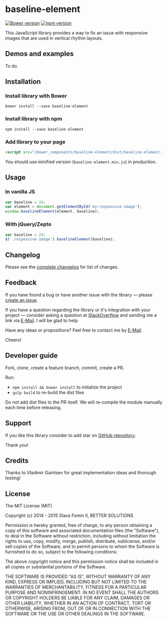 # baseline-element

[![Bower version](https://badge.fury.io/bo/baseline-element.svg)](http://badge.fury.io/bo/baseline-element)
[![npm version](https://badge.fury.io/js/baseline-element.svg)](http://badge.fury.io/js/baseline-element)


This JavaScript library provides a way to fix an issue with responsive images that are used in vertical rhythm layouts.


## Demos and examples

To do.


## Installation

### Install library with Bower

`bower install --save baseline-element`


### Install library with npm

`npm install --save baseline-element`


### Add library to your page

``` html
<script src="/bower_components/baseline-element/dist/baseline-element.js"></script>
```

You should use minified version (`baseline-element.min.js`) in production.


## Usage

### In vanilla JS

``` javascript
var baseline = 24;
var element = document.getElementById('my-responsive-image');
window.baselineElement(element, baseline);
```


### With jQuery/Zepto

``` javascript
var baseline = 24;
$('.responsive-image').baselineElement(baseline);
```


## Changelog

Please see the [complete changelog][changelog] for list of changes.


## Feedback

If you have found a bug or have another issue with the library —
please [create an issue][new-issue].

If you have a question regarding the library or it's integration with your project —
consider asking a question at [StackOverflow][so-ask] and sending me a
link via [E-Mail][email]. I will be glad to help.

Have any ideas or propositions? Feel free to contact me by [E-Mail][email].

Cheers!


## Developer guide

Fork, clone, create a feature branch, commit, create a PR.

Run:

- `npm install && bower install` to initialize the project
- `gulp build` to re-build the dist files

Do not add dist files to the PR itself.
We will re-compile the module manually each time before releasing.


## Support

If you like this library consider to add star on [GitHub repository][repo-gh].

Thank you!


## Credits

Thanks to Vladimir Gaintsev for great implementation ideas and thorough testing!


## License

The MIT License (MIT)

Copyright (c) 2014 - 2015 Slava Fomin II, BETTER SOLUTIONS

Permission is hereby granted, free of charge, to any person obtaining a copy
of this software and associated documentation files (the "Software"), to deal
in the Software without restriction, including without limitation the rights
to use, copy, modify, merge, publish, distribute, sublicense, and/or sell
copies of the Software, and to permit persons to whom the Software is
furnished to do so, subject to the following conditions:

The above copyright notice and this permission notice shall be included in
all copies or substantial portions of the Software.

THE SOFTWARE IS PROVIDED "AS IS", WITHOUT WARRANTY OF ANY KIND, EXPRESS OR
IMPLIED, INCLUDING BUT NOT LIMITED TO THE WARRANTIES OF MERCHANTABILITY,
FITNESS FOR A PARTICULAR PURPOSE AND NONINFRINGEMENT. IN NO EVENT SHALL THE
AUTHORS OR COPYRIGHT HOLDERS BE LIABLE FOR ANY CLAIM, DAMAGES OR OTHER
LIABILITY, WHETHER IN AN ACTION OF CONTRACT, TORT OR OTHERWISE, ARISING FROM,
OUT OF OR IN CONNECTION WITH THE SOFTWARE OR THE USE OR OTHER DEALINGS IN
THE SOFTWARE.

  [changelog]: changelog.md
  [so-ask]:    http://stackoverflow.com/questions/ask?tags=javascript
  [email]:     mailto:s.fomin@betsol.ru
  [new-issue]: https://github.com/betsol/baseline-element/issues/new
  [repo-gh]:   https://github.com/betsol/baseline-element
  [gulp]:      http://gulpjs.com/
